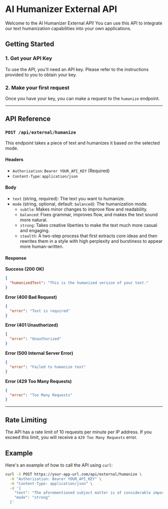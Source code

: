 # AI Humanizer External API

Welcome to the AI Humanizer External API! You can use this API to integrate our text humanization capabilities into your own applications.

## Getting Started

### 1. Get your API Key

To use the API, you'll need an API key. Please refer to the instructions provided to you to obtain your key.

### 2. Make your first request

Once you have your key, you can make a request to the `humanize` endpoint.

---

## API Reference

### `POST /api/external/humanize`

This endpoint takes a piece of text and humanizes it based on the selected mode.

#### Headers

-   `Authorization`: `Bearer YOUR_API_KEY` (Required)
-   `Content-Type`: `application/json`

#### Body

-   `text` (string, required): The text you want to humanize.
-   `mode` (string, optional, default: `balanced`): The humanization mode.
    -   `subtle`: Makes minor changes to improve flow and readability.
    -   `balanced`: Fixes grammar, improves flow, and makes the text sound more natural.
    -   `strong`: Takes creative liberties to make the text much more casual and engaging.
    -   `stealth`: A two-step process that first extracts core ideas and then rewrites them in a style with high perplexity and burstiness to appear more human-written.

#### Response

**Success (200 OK)**

```json
{
  "humanizedText": "This is the humanized version of your text."
}
```

**Error (400 Bad Request)**

```json
{
  "error": "Text is required"
}
```

**Error (401 Unauthorized)**

```json
{
  "error": "Unauthorized"
}
```

**Error (500 Internal Server Error)**

```json
{
  "error": "Failed to humanize text"
}
```

**Error (429 Too Many Requests)**

```json
{
  "error": "Too Many Requests"
}
```

---

## Rate Limiting

The API has a rate limit of 10 requests per minute per IP address. If you exceed this limit, you will receive a `429 Too Many Requests` error.

## Example

Here's an example of how to call the API using `curl`:

```bash
curl -X POST https://your-app-url.com/api/external/humanize \
  -H "Authorization: Bearer YOUR_API_KEY" \
  -H "Content-Type: application/json" \
  -d '{
    "text": "The aforementioned subject matter is of considerable importance.",
    "mode": "strong"
  }'
```

